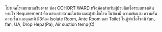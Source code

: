 
โปรเจคโรงพยาบาลเชียงคาล ห้อง COHORT WARD หรือห้องสำหรับผู้ป่วยติดเชื้อระบบทางเดินหายใจ
Requirement คือ แสดงค่าสถานะในห้องและตู้ฆ่าเชื้อโรค ในห้องมี ความเข้มแสง ความดัน ความชื้น และอุณหมิ มี3ห้อง Isolate Room, Ante Room และ Toilet
ในตู้ฆ่าเชื้อโรคมี fan, fan, UA, Drop Hepa(Pa), Air suction temp(C)
